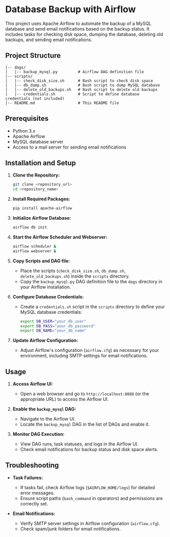 # Database Backup with Airflow

This project uses Apache Airflow to automate the backup of a MySQL database and send email notifications based on the backup status. It includes tasks for checking disk space, dumping the database, deleting old backups, and sending email notifications.

## Project Structure

```
|-- dags/
|   |-- backup_mysql.py         # Airflow DAG definition file
|-- scripts/
|   |-- check_disk_size.sh      # Bash script to check disk space
|   |-- db_dump.sh              # Bash script to dump MySQL database
|   |-- delete_old_backups.sh   # Bash script to delete old backups
|   |-- credentials.sh          # Script to define database credentials (not included)
|-- README.md                   # This README file
```

## Prerequisites

- Python 3.x
- Apache Airflow
- MySQL database server
- Access to a mail server for sending email notifications

## Installation and Setup

1. **Clone the Repository:**
   ```bash
   git clone <repository_url>
   cd <repository_name>
   ```

2. **Install Required Packages:**
   ```bash
   pip install apache-airflow
   ```

3. **Initialize Airflow Database:**
   ```bash
   airflow db init
   ```

4. **Start the Airflow Scheduler and Webserver:**
   ```bash
   airflow scheduler &
   airflow webserver &
   ```

5. **Copy Scripts and DAG file:**
   - Place the scripts (`check_disk_size.sh`, `db_dump.sh`, `delete_old_backups.sh`) inside the `scripts` directory.
   - Copy the `backup_mysql.py` DAG definition file to the `dags` directory in your Airflow installation.

6. **Configure Database Credentials:**
   - Create a `credentials.sh` script in the `scripts` directory to define your MySQL database credentials:
     ```bash
     export DB_USER="your_db_user"
     export DB_PASS="your_db_password"
     export DB_NAME="your_db_name"
     ```

7. **Update Airflow Configuration:**
   - Adjust Airflow's configuration (`airflow.cfg`) as necessary for your environment, including SMTP settings for email notifications.

## Usage

1. **Access Airflow UI:**
   - Open a web browser and go to `http://localhost:8080` (or the appropriate URL) to access the Airflow UI.

2. **Enable the `backup_mysql` DAG:**
   - Navigate to the Airflow UI.
   - Locate the `backup_mysql` DAG in the list of DAGs and enable it.

3. **Monitor DAG Execution:**
   - View DAG runs, task statuses, and logs in the Airflow UI.
   - Check email notifications for backup status and disk space alerts.

## Troubleshooting

- **Task Failures:**
  - If tasks fail, check Airflow logs (`$AIRFLOW_HOME/logs`) for detailed error messages.
  - Ensure script paths (`bash_command` in operators) and permissions are correctly set.
  
- **Email Notifications:**
  - Verify SMTP server settings in Airflow configuration (`airflow.cfg`).
  - Check spam/junk folders for email notifications.

